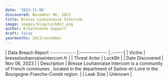 ```yaml
---
date: '2023-11-06'
discovered: November 06, 2023
title: Bresse Louhannaise Intercom
image: images/blog/LockBit.png
author: Breachsense Support
draft: false
yearmonths: 2023/november
---
```



| Data Breach Report
------------:     |:-------------:    | :-----:|
| Victim      | bresselouhannaiseintercom.fr      | 
| Threat Actor      | LockBit      | 
| Date Discovered      | Nov 06, 2023      | 
| Description      | Bresse Louhannaise Intercom is a community of French communes , located in the department of Saône-et-Loire in the Bourgogne-Franche-Comté region.      | 
| Leak Size      | Unknown      | 

